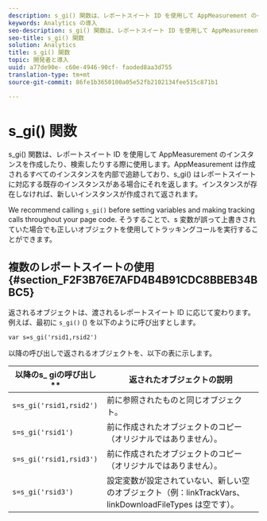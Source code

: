 ```yaml
---
description: s_gi() 関数は、レポートスイート ID を使用して AppMeasurement のインスタンスを作成したり、検索したりする際に使用します。AppMeasurement は作成されるすべてのインスタンスを内部で追跡しており、s_gi() はレポートスイートに対応する既存のインスタンスがある場合にそれを返します。インスタンスが存在しなければ、新しいインスタンスが作成されて返されます。
keywords: Analytics の導入
seo-description: s_gi() 関数は、レポートスイート ID を使用して AppMeasurement のインスタンスを作成したり、検索したりする際に使用します。AppMeasurement は作成されるすべてのインスタンスを内部で追跡しており、s_gi() はレポートスイートに対応する既存のインスタンスがある場合にそれを返します。インスタンスが存在しなければ、新しいインスタンスが作成されて返されます。
seo-title: s_gi() 関数
solution: Analytics
title: s_gi() 関数
topic: 開発者と導入
uuid: a77de90e- c60e-4946-90cf- faoded8aa3d755
translation-type: tm+mt
source-git-commit: 86fe1b3650100a05e52fb2102134fee515c871b1

---
```



# s_gi() 関数

s_gi() 関数は、レポートスイート ID を使用して AppMeasurement のインスタンスを作成したり、検索したりする際に使用します。AppMeasurement は作成されるすべてのインスタンスを内部で追跡しており、s_gi() はレポートスイートに対応する既存のインスタンスがある場合にそれを返します。インスタンスが存在しなければ、新しいインスタンスが作成されて返されます。

We recommend calling `s_gi()` before setting variables and making tracking calls throughout your page code. そうすることで、s 変数が誤って上書きされていた場合でも正しいオブジェクトを使用してトラッキングコールを実行することができます。

## 複数のレポートスイートの使用 {#section_F2F3B76E7AFD4B4B91CDC8BBEB34BBC5}

返されるオブジェクトは、渡されるレポートスイート ID に応じて変わります。例えば、最初に `s_gi()` () を以下のように呼び出すとします。

```
var s=s_gi('rsid1,rsid2')
```

以降の呼び出しで返されるオブジェクトを、以下の表に示します。

| **以降のs_ gi**の呼び出し** | **返されたオブジェクトの説明** |
|---|---|
| `s=s_gi('rsid1,rsid2')` | 前に参照されたものと同じオブジェクト。 |
| `s=s_gi('rsid1')` | 前に作成されたオブジェクトのコピー（オリジナルではありません）。 |
| `s=s_gi('rsid1,rsid3')` | 前に作成されたオブジェクトのコピー（オリジナルではありません）。 |
| `s=s_gi('rsid3')` | 設定変数が設定されていない、新しい空のオブジェクト（例：linkTrackVars、linkDownloadFileTypes は空です）。 |

